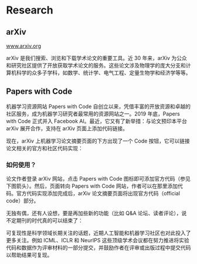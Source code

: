 # Research

## arXiv

www.arxiv.org

arXiv 是我们搜索、浏览和下载学术论文的重要工具。近 30 年来，arXiv 为公众和研究社区提供了开放获取学术论文的服务。这些论文涉及物理学的庞大分支和计算机科学的众多子学科，如数学、统计学、电气工程、定量生物学和经济学等等。

## Papers with Code

机器学习资源网站 Papers with Code 自创立以来，凭借丰富的开放资源和卓越的社区服务，成为机器学习研究者最常用的资源网站之一。2019 年底，Papers with Code 正式并入 Facebook AI。最近，它又有了新举措：与论文预印本平台 arXiv 展开合作，支持在 arXiv 页面上添加代码链接。


现在，arXiv 上机器学习论文摘要页面的下方出现了一个 Code 按钮，它可以链接论文相关的官方和社区代码实现：

### 如何使用？

论文作者登录 arXiv 网站，点击 Papers with Code 图标即可添加官方代码（参见下图箭头）。然后，页面转向 Papers with Code 网站，作者可以在那里添加代码。官方代码实现添加完成后，arXiv 论文摘要页面将出现官方代码（official code）部分。

无独有偶，还有人设想，要是再加些新的功能（比如 Q&A 论坛、读者评论），说不定期刊的时代真的可以结束了：

可复现性是科学领域长期关注的话题，近期人工智能和机器学习社区也对此投入了更多关注。例如 ICML、ICLR 和 NeurIPS 这些顶级学术会议都在努力推进将实验代码和数据作为评审材料的一部分提交，并鼓励作者在评审或出版过程中提交代码以帮助结果可复现。

[2]: https://www.jiqizhixin.com/articles/2020-10-09-5
